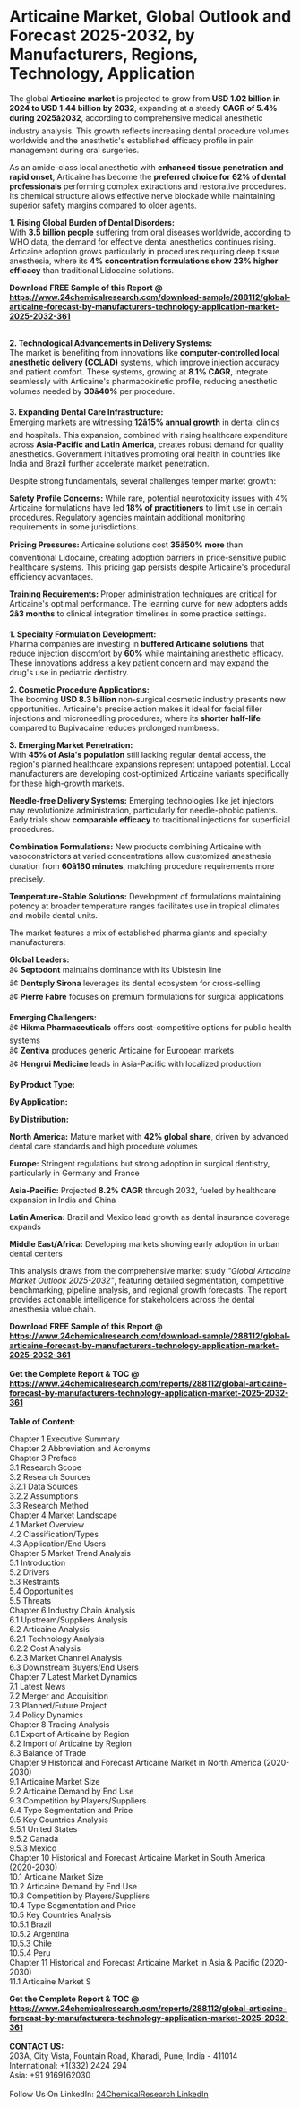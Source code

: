 <h1>Articaine Market, Global Outlook and Forecast 2025-2032, by Manufacturers, Regions, Technology, Application</h1><p>The global <strong>Articaine market</strong> is projected to grow from <strong>USD 1.02 billion in 2024 to USD 1.44 billion by 2032</strong>, expanding at a steady <strong>CAGR of 5.4% during 2025â2032</strong>, according to comprehensive medical anesthetic industry analysis. This growth reflects increasing dental procedure volumes worldwide and the anesthetic's established efficacy profile in pain management during oral surgeries.</p><p>As an amide-class local anesthetic with <strong>enhanced tissue penetration and rapid onset</strong>, Articaine has become the <strong>preferred choice for 62% of dental professionals</strong> performing complex extractions and restorative procedures. Its chemical structure allows effective nerve blockade while maintaining superior safety margins compared to older agents.</p><p><strong>1. Rising Global Burden of Dental Disorders:</strong><br>
With <strong>3.5 billion people</strong> suffering from oral diseases worldwide, according to WHO data, the demand for effective dental anesthetics continues rising. Articaine adoption grows particularly in procedures requiring deep tissue anesthesia, where its <strong>4% concentration formulations show 23% higher efficacy</strong> than traditional Lidocaine solutions.</p><div><b>Download FREE Sample of this Report @ 
            <a href="https://www.24chemicalresearch.com/download-sample/288112/global-articaine-forecast-by-manufacturers-technology-application-market-2025-2032-361">
            https://www.24chemicalresearch.com/download-sample/288112/global-articaine-forecast-by-manufacturers-technology-application-market-2025-2032-361</a></b></div><br><p><strong>2. Technological Advancements in Delivery Systems:</strong><br>
The market is benefiting from innovations like <strong>computer-controlled local anesthetic delivery (CCLAD)</strong> systems, which improve injection accuracy and patient comfort. These systems, growing at <strong>8.1% CAGR</strong>, integrate seamlessly with Articaine's pharmacokinetic profile, reducing anesthetic volumes needed by <strong>30â40%</strong> per procedure.</p><p><strong>3. Expanding Dental Care Infrastructure:</strong><br>
Emerging markets are witnessing <strong>12â15% annual growth</strong> in dental clinics and hospitals. This expansion, combined with rising healthcare expenditure across <strong>Asia-Pacific and Latin America</strong>, creates robust demand for quality anesthetics. Government initiatives promoting oral health in countries like India and Brazil further accelerate market penetration.</p><p>Despite strong fundamentals, several challenges temper market growth:</p><p><strong>Safety Profile Concerns:</strong> While rare, potential neurotoxicity issues with 4% Articaine formulations have led <strong>18% of practitioners</strong> to limit use in certain procedures. Regulatory agencies maintain additional monitoring requirements in some jurisdictions.</p><p><strong>Pricing Pressures:</strong> Articaine solutions cost <strong>35â50% more</strong> than conventional Lidocaine, creating adoption barriers in price-sensitive public healthcare systems. This pricing gap persists despite Articaine's procedural efficiency advantages.</p><p><strong>Training Requirements:</strong> Proper administration techniques are critical for Articaine's optimal performance. The learning curve for new adopters adds <strong>2â3 months</strong> to clinical integration timelines in some practice settings.</p><p><strong>1. Specialty Formulation Development:</strong><br>
Pharma companies are investing in <strong>buffered Articaine solutions</strong> that reduce injection discomfort by <strong>60%</strong> while maintaining anesthetic efficacy. These innovations address a key patient concern and may expand the drug's use in pediatric dentistry.</p><p><strong>2. Cosmetic Procedure Applications:</strong><br>
The booming <strong>USD 8.3 billion</strong> non-surgical cosmetic industry presents new opportunities. Articaine's precise action makes it ideal for facial filler injections and microneedling procedures, where its <strong>shorter half-life</strong> compared to Bupivacaine reduces prolonged numbness.</p><p><strong>3. Emerging Market Penetration:</strong><br>
With <strong>45% of Asia's population</strong> still lacking regular dental access, the region's planned healthcare expansions represent untapped potential. Local manufacturers are developing cost-optimized Articaine variants specifically for these high-growth markets.</p><p><strong>Needle-free Delivery Systems:</strong> Emerging technologies like jet injectors may revolutionize administration, particularly for needle-phobic patients. Early trials show <strong>comparable efficacy</strong> to traditional injections for superficial procedures.</p><p><strong>Combination Formulations:</strong> New products combining Articaine with vasoconstrictors at varied concentrations allow customized anesthesia duration from <strong>60â180 minutes</strong>, matching procedure requirements more precisely.</p><p><strong>Temperature-Stable Solutions:</strong> Development of formulations maintaining potency at broader temperature ranges facilitates use in tropical climates and mobile dental units.</p><p>The market features a mix of established pharma giants and specialty manufacturers:</p><p><strong>Global Leaders:</strong><br>
â¢ <strong>Septodont</strong> maintains dominance with its Ubistesin line<br>
â¢ <strong>Dentsply Sirona</strong> leverages its dental ecosystem for cross-selling<br>
â¢ <strong>Pierre Fabre</strong> focuses on premium formulations for surgical applications</p><p><strong>Emerging Challengers:</strong><br>
â¢ <strong>Hikma Pharmaceuticals</strong> offers cost-competitive options for public health systems<br>
â¢ <strong>Zentiva</strong> produces generic Articaine for European markets<br>
â¢ <strong>Hengrui Medicine</strong> leads in Asia-Pacific with localized production</p><p><strong>By Product Type:</strong></p><p><strong>By Application:</strong></p><p><strong>By Distribution:</strong></p><p><strong>North America:</strong> Mature market with <strong>42% global share</strong>, driven by advanced dental care standards and high procedure volumes</p><p><strong>Europe:</strong> Stringent regulations but strong adoption in surgical dentistry, particularly in Germany and France</p><p><strong>Asia-Pacific:</strong> Projected <strong>8.2% CAGR</strong> through 2032, fueled by healthcare expansion in India and China</p><p><strong>Latin America:</strong> Brazil and Mexico lead growth as dental insurance coverage expands</p><p><strong>Middle East/Africa:</strong> Developing markets showing early adoption in urban dental centers</p><p>This analysis draws from the comprehensive market study <em>"Global Articaine Market Outlook 2025-2032"</em>, featuring detailed segmentation, competitive benchmarking, pipeline analysis, and regional growth forecasts. The report provides actionable intelligence for stakeholders across the dental anesthesia value chain.</p><div><b>Download FREE Sample of this Report @ 
            <a href="https://www.24chemicalresearch.com/download-sample/288112/global-articaine-forecast-by-manufacturers-technology-application-market-2025-2032-361">
            https://www.24chemicalresearch.com/download-sample/288112/global-articaine-forecast-by-manufacturers-technology-application-market-2025-2032-361</a></b></div><br><div><b>Get the Complete Report & TOC @ 
            <a href="https://www.24chemicalresearch.com/reports/288112/global-articaine-forecast-by-manufacturers-technology-application-market-2025-2032-361">
            https://www.24chemicalresearch.com/reports/288112/global-articaine-forecast-by-manufacturers-technology-application-market-2025-2032-361</a></b></div><br>
            <b>Table of Content:</b><p>Chapter 1 Executive Summary<br />
Chapter 2 Abbreviation and Acronyms<br />
Chapter 3 Preface<br />
3.1 Research Scope<br />
3.2 Research Sources<br />
3.2.1 Data Sources<br />
3.2.2 Assumptions<br />
3.3 Research Method<br />
Chapter 4 Market Landscape<br />
4.1 Market Overview<br />
4.2 Classification/Types<br />
4.3 Application/End Users<br />
Chapter 5 Market Trend Analysis<br />
5.1 Introduction<br />
5.2 Drivers<br />
5.3 Restraints<br />
5.4 Opportunities<br />
5.5 Threats<br />
Chapter 6 Industry Chain Analysis<br />
6.1 Upstream/Suppliers Analysis<br />
6.2 Articaine Analysis<br />
6.2.1 Technology Analysis<br />
6.2.2 Cost Analysis<br />
6.2.3 Market Channel Analysis<br />
6.3 Downstream Buyers/End Users<br />
Chapter 7 Latest Market Dynamics<br />
7.1 Latest News<br />
7.2 Merger and Acquisition<br />
7.3 Planned/Future Project<br />
7.4 Policy Dynamics<br />
Chapter 8 Trading Analysis<br />
8.1 Export of Articaine by Region<br />
8.2 Import of Articaine by Region<br />
8.3 Balance of Trade<br />
Chapter 9 Historical and Forecast Articaine Market in North America (2020-2030)<br />
9.1 Articaine Market Size<br />
9.2 Articaine Demand by End Use<br />
9.3 Competition by Players/Suppliers<br />
9.4 Type Segmentation and Price<br />
9.5 Key Countries Analysis<br />
9.5.1 United States<br />
9.5.2 Canada<br />
9.5.3 Mexico<br />
Chapter 10 Historical and Forecast Articaine Market in South America (2020-2030)<br />
10.1 Articaine Market Size<br />
10.2 Articaine Demand by End Use<br />
10.3 Competition by Players/Suppliers<br />
10.4 Type Segmentation and Price<br />
10.5 Key Countries Analysis<br />
10.5.1 Brazil<br />
10.5.2 Argentina<br />
10.5.3 Chile<br />
10.5.4 Peru<br />
Chapter 11 Historical and Forecast Articaine Market in Asia & Pacific (2020-2030)<br />
11.1 Articaine Market S</p><div><b>Get the Complete Report & TOC @ 
            <a href="https://www.24chemicalresearch.com/reports/288112/global-articaine-forecast-by-manufacturers-technology-application-market-2025-2032-361">
            https://www.24chemicalresearch.com/reports/288112/global-articaine-forecast-by-manufacturers-technology-application-market-2025-2032-361</a></b></div><br><b>CONTACT US:</b><br>
            203A, City Vista, Fountain Road, Kharadi, Pune, India - 411014<br>
            International: +1(332) 2424 294<br>
            Asia: +91 9169162030 <br><br>
            Follow Us On LinkedIn: <a href="https://www.linkedin.com/company/24chemicalresearch/">24ChemicalResearch LinkedIn</a>
